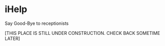 # iHelp
Say Good-Bye to receptionists


[THIS PLACE IS STILL UNDER CONSTRUCTION. CHECK BACK SOMETIME LATER]
